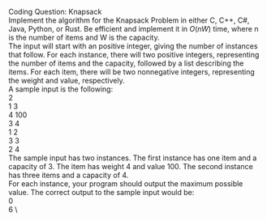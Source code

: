 Coding Question: Knapsack \
Implement the algorithm for the Knapsack Problem in either C, C++, C#, Java, Python, or Rust. Be
efficient and implement it in $O(nW)$ time, where n is the number of items and W is the capacity. \
The input will start with an positive integer, giving the number of instances that follow. For each
instance, there will two positive integers, representing the number of items and the capacity, followed
by a list describing the items. For each item, there will be two nonnegative integers, representing the
weight and value, respectively. \
A sample input is the following: \
2 \
1 3 \
4 100 \
3 4 \
1 2 \
3 3 \
2 4 \
The sample input has two instances. The first instance has one item and a capacity of 3. The item has
weight 4 and value 100. The second instance has three items and a capacity of 4. \
For each instance, your program should output the maximum possible value. The correct output to the
sample input would be: \
0 \
6 \
